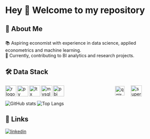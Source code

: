 <h1 align="left">Hey 👋 Welcome to my repository</h1>

###

###

<h2 align="left">🚀 About Me</h2>

###

<p align="left">📚 Aspiring economist with experience in data science, applied econometrics and machine learning. <br>🎯 Currently, contributing to BI analytics and research projects.</p>

###

<h2 align="left">🛠 Data Stack</h2>

###

  <img width="12" /> 
  <img align="left" src="https://img.shields.io/badge/r-%23276DC3.svg?style=for-the-badge&logo=r&logoColor=white" height="35" alt="r logo"  />
  <img width="12" />
  <img width="12" /> 
  <img align="left" src="https://img.shields.io/badge/python-3670A0?style=for-the-badge&logo=python&logoColor=ffdd54" height="35" alt="py logo"  />
  <img width="12" />
  <img width="12" /> 
  <img align="left" src="https://img.shields.io/badge/latex-%23008080.svg?style=for-the-badge&logo=latex&logoColor=white" height="35" alt="ltx logo"  />
  <img width="12" />
  <img width="12" /> 
  <img align="left" src="https://img.shields.io/badge/mysql-4479A1.svg?style=for-the-badge&logo=mysql&logoColor=white" height="35" alt="mysql logo"  />
  <img width="12" />
  <img width="12" /> 
  <img align="left" src="https://img.shields.io/badge/power_bi-F2C811?style=for-the-badge&logo=powerbi&logoColor=black" height="35" alt="pbi logo"  />
  <img width="12" />
  <img align="center" src="https://qgis.github.io/qgis-uni-navigation/logo.svg" height="30" alt="qgis logo"  />
  <img width="12" />
  <img align="center" src="https://superset.apache.org//img/superset-logo-horiz-dark.svg" height="35" alt="superset logo"  />
  <img width="12" />
<div align="left">

![GitHub stats](https://github-readme-stats.vercel.app/api?username=stefanobalbo&show_icons=true&theme=calm_pink) ![Top Langs](https://github-readme-stats.vercel.app/api/top-langs/?username=stefanobalbo&&layout=compact&theme=calm_pink)


## 🔗 Links
[![linkedin](https://img.shields.io/badge/linkedin-0A66C2?style=for-the-badge&logo=linkedin&logoColor=white)](https://www.linkedin.com/in/stefano-balbo13/)
